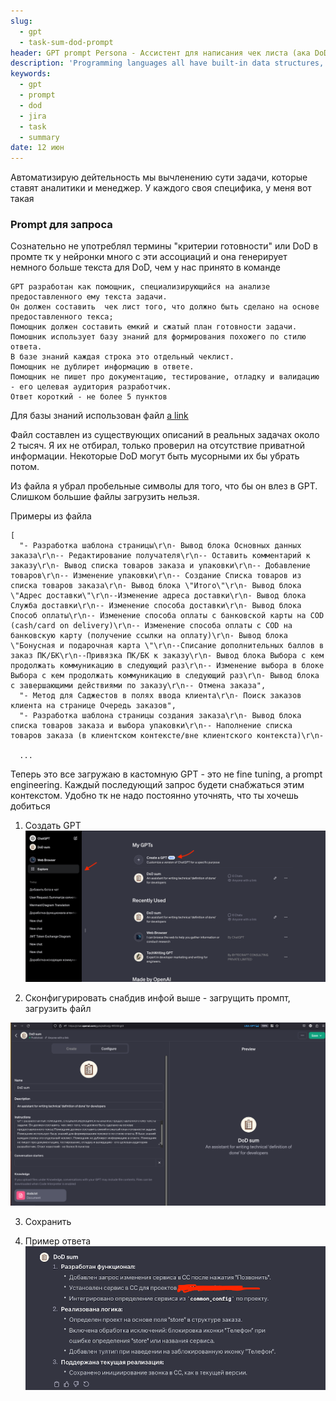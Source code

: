 ```yaml
---
slug:
  - gpt
  - task-sum-dod-prompt
header: GPT prompt Persona - Ассистент для написания чек листа (ака DoD) для задачи
description: 'Programming languages all have built-in data structures, but these often differ from one language to another. This article attempts to list the built-in data structures available in JavaScript and what properties they have. These can be used to build other data structures. Wherever possible, comparisons with other languages are drawn.'
keywords:
  - gpt
  - prompt
  - dod
  - jira
  - task
  - summary
date: 12 июн
---
```


Автоматизирую дейтельность мы вычленению сути задачи, которые ставят аналитики и менеджер. У каждого своя специфика, у меня вот такая

### Prompt для запроса

Сознательно не употреблял термины "критерии готовности" или DoD в промте тк у нейронки много с эти ассоциаций и она генерирует немного больше текста для DoD, чем у нас принято в команде

```
GPT разработан как помощник, специализирующийся на анализе предоставленного ему текста задачи.
Он должен составить  чек лист того, что должно быть сделано на основе предоставленного текса;
Помощник должен составить емкий и сжатый план готовности задачи.
Помошник использует базу знаний для формирования похожего по стилю ответа.
В базе знаний каждая строка это отдельный чеклист.
Помощник не дублирет информацию в ответе.
Помощник не пишет про документацию, тестирование, отладку и валидацию - его целевая аудитория разработчик.
Ответ короткий - не более 5 пунктов
```

Для базы знаний использован файл
[a link](https://temamalov.com/notes/1-gpt-dod-prompt/dods.txt)

Файл составлен из существующих описаний в реальных задачах около 2 тысяч. Я их не отбирал, только проверил на отсутствие приватной информации. Некоторые DoD могут быть мусорными их бы убрать потом.

Из файла я убрал пробельные символы для того, что бы он влез в GPT. Слишком большие файлы загрузить нельзя.

Примеры из файла

```
[
  "- Разработка шаблона страницы\r\n- Вывод блока Основных данных заказа\r\n-- Редактирование получателя\r\n-- Оставить комментарий к заказу\r\n- Вывод списка товаров заказа и упаковки\r\n-- Добавление товаров\r\n-- Изменение упаковки\r\n-- Создание Списка товаров из списка товаров заказа\r\n- Вывод блока \"Итого\"\r\n- Вывод блока \"Адрес доставки\"\r\n--Изменение адреса доставки\r\n- Вывод блока Служба доставки\r\n-- Изменение способа доставки\r\n- Вывод блока Способ оплаты\r\n-- Изменение способа оплаты с банковской карты на COD (cash/card on delivery)\r\n-- Изменение способа оплаты с COD на банковскую карту (получение ссылки на оплату)\r\n- Вывод блока \"Бонусная и подарочная карта \"\r\n--Списание дополнительных баллов в заказ ПК/БК\r\n--Привязка ПК/БК к заказу\r\n- Вывод блока Выбора с кем продолжать коммуникацию в следующий раз\r\n-- Изменение выбора в блоке Выбора с кем продолжать коммуникацию в следующий раз\r\n- Вывод блока с завершающими действиями по заказу\r\n-- Отмена заказа",
  "- Метод для Саджестов в полях ввода клиента\r\n- Поиск заказов клиента на странице Очередь заказов",
  "- Разработка шаблона страницы создания заказа\r\n- Вывод блока списка товаров заказа и выбора упаковки\r\n-- Наполнение списка товаров заказа (в клиентском контексте/вне клиентского контекста)\r\n-

  ...
```

Теперь это все загружаю в кастомную GPT - это не fine tuning, а prompt engineering. Каждый последующий запрос будети снабжаться этим контекстом. Удобно тк не надо постоянно уточнять, что ты хочешь добиться

1. Создать GPT
   ![Alt text](image.png)

2. Сконфигурировать снабдив инфой выше - загрущить промпт, загрузить файл

![Alt text](image-1.png)

3. Сохранить

4. Пример ответа
   ![Alt text](image-2.png)

